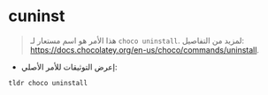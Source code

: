 # cuninst

> هذا الأمر هو اسم مستعار لـ `choco uninstall`.
> لمزيد من التفاصيل: <https://docs.chocolatey.org/en-us/choco/commands/uninstall>.

- إعرض التوثيقات للأمر الأصلي:

`tldr choco uninstall`
